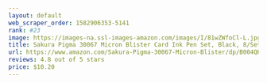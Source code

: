 ```yaml
---
layout: default 
﻿web_scraper_order: 1582906353-5141
rank: #23
image: https://images-na.ssl-images-amazon.com/images/I/81wZWfoCl-L.jpg
title: Sakura Pigma 30067 Micron Blister Card Ink Pen Set, Black, 8/Set
url: https://www.amazon.com/Sakura-Pigma-30067-Micron-Blister/dp/B004QHI43S/ref=zg_mw_arts-crafts_23?_encoding=UTF8&psc=1&refRID=AC0VFVM6SB4FTE33VGXN
reviews: 4.8 out of 5 stars
price: $10.20 
---
```

